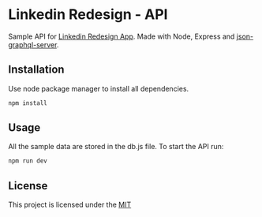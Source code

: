 # Linkedin Redesign - API

Sample API for [Linkedin Redesign App](https://github.com/claudiobonfati/linkedin-redesign-concept). Made with Node, Express and [json-graphql-server](https://www.npmjs.com/package/json-graphql-server).

## Installation

Use node package manager to install all dependencies.

```bash
npm install
```

## Usage

All the sample data are stored in the db.js file. 
To start the API run:

```bash
npm run dev
```

## License

This project is licensed under the [MIT](https://choosealicense.com/licenses/mit/)